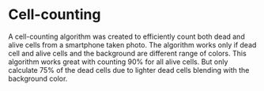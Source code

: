 # Cell-counting
A cell-counting algorithm was created to efficiently count both dead and alive cells from a smartphone taken photo. The algorithm works only if dead cell and alive cells and the background are different range of colors. This algorithm works great with counting 90% for all alive cells. But only calculate 75% of the dead cells due to lighter dead cells blending with the background color. 
